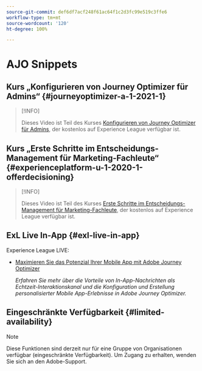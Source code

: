 ```yaml
---
source-git-commit: def6df7acf248f61ac64f1c2d3fc99e519c3ffe6
workflow-type: tm+mt
source-wordcount: '120'
ht-degree: 100%

---
```

# AJO Snippets

## Kurs „Konfigurieren von Journey Optimizer für Admins“ {#journeyoptimizer-a-1-2021-1}

>[!INFO]
>
> Dieses Video ist Teil des Kurses [Konfigurieren von Journey Optimizer für Admins](https://experienceleague.adobe.com/docs/courses/using/journeyoptimizer-a-1-2021-1.html?lang=de), der kostenlos auf Experience League verfügbar ist.

## Kurs „Erste Schritte im Entscheidungs-Management für Marketing-Fachleute“ {#experienceplatform-u-1-2020-1-offerdecisioning}

>[!INFO]
>
> Dieses Video ist Teil des Kurses [Erste Schritte im Entscheidungs-Management für Marketing-Fachleute](https://experienceleague.adobe.com/docs/courses/using/experienceplatform-u-1-2020-1-offerdecisioning.html?lang=de), der kostenlos auf Experience League verfügbar ist.

## ExL Live In-App {#exl-live-in-app}

Experience League LIVE:

* [Maximieren Sie das Potenzial Ihrer Mobile App mit Adobe Journey Optimizer](https://experienceleague.adobe.com/docs/events/experience-league-live-recordings/episodes/exl-live-episode-5-24-23.html?lang=de)

  *Erfahren Sie mehr über die Vorteile von In-App-Nachrichten als Echtzeit-Interaktionskanal und die Konfiguration und Erstellung personalisierter Mobile App-Erlebnisse in Adobe Journey Optimizer.*

## Eingeschränkte Verfügbarkeit {#limited-availability}

>[!NOTE]
>
>Diese Funktionen sind derzeit nur für eine Gruppe von Organisationen verfügbar (eingeschränkte Verfügbarkeit). Um Zugang zu erhalten, wenden Sie sich an den Adobe-Support.

